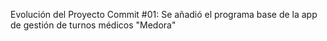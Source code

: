 Evolución del Proyecto
Commit #01: Se añadió el programa base de la app de gestión de turnos médicos "Medora"
